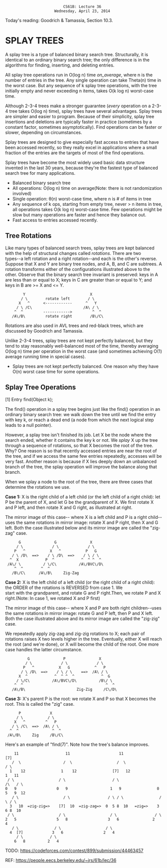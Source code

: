                               CS61B: Lecture 36
                          Wednesday, April 23, 2014

Today's reading:  Goodrich & Tamassia, Section 10.3.

SPLAY TREES
===========
A splay tree is a type of balanced binary search tree.  Structurally, it is
identical to an ordinary binary search tree; the only difference is in the
algorithms for finding, inserting, and deleting entries.

All splay tree operations run in O(log n) time _on_average_, where n is the
number of entries in the tree.  Any single operation can take Theta(n) time in
the worst case.  But any sequence of k splay tree operations, with the tree
initially empty and never exceeding n items, takes O(k log n) worst-case time.

Although 2-3-4 trees make a stronger guarantee (_every_ operation on a 2-3-4
tree takes O(log n) time), splay trees have several advantages.  Splay trees
are simpler and easier to program.  Because of their simplicity, splay tree
insertions and deletions are typically faster in practice (sometimes by a
constant factor, sometimes asymptotically).  Find operations can be faster or
slower, depending on circumstances.

Splay trees are designed to give especially fast access to entries that have
been accessed recently, so they really excel in applications where a small
fraction of the entries are the targets of most of the find operations.

Splay trees have become the most widely used basic data structure invented in
the last 30 years, because they're the fastest type of balanced search tree for
many applications.

* Balanced binary search tree
* All operations: O(log n) time on average(Note: there is not randomization involved)
* Single operation: θ(n) worst-case time, where n is # of items in tree
* Any sequence of k ops, starting from empty tree, never > n items in tree, all operations takes O(k log n) worst-case time. Few operations might be slow but many operations are faster and hence they balance out.
* Fast access to entries accessed recently.

Tree Rotations
--------------
Like many types of balanced search trees, splay trees are kept balanced with the help of structural changes called _rotations_.  There are two   
types--a left rotation and a right rotation--and each is the other's reverse.  Suppose that X and Y are binary tree nodes, and A, B, and C are subtrees.  A rotation transforms either of the configurations illustrated above to the other.  Observe that the binary search tree invariant is preserved:  keys in A are less than or equal to X; keys in C are greater than or equal to Y; and keys in B are >= X and <= Y.

```
        Y                             X     
       / \        rotate left        / \    
      X   ^      <------------      ^   Y   
     / \ /C\                       /A\ / \  
    ^  ^         ------------>         ^  ^ 
   /A\/B\         rotate right        /B\/C\
```

Rotations are also used in AVL trees and red-black trees, which are discussed by Goodrich and Tamassia.

Unlike 2-3-4 trees, splay trees are not kept perfectly balanced, but they tend
to stay reasonably well-balanced most of the time, thereby averaging O(log n)
time per operation in the worst case (and sometimes achieving O(1) average
running time in special cases).

* Splay trees are not kept perfectly balanced. One reason why they have O(n) worst case time for some operations.

Splay Tree Operations
---------------------
[1]  Entry find(Object k);

The find() operation in a splay tree begins just like the find() operation in
an ordinary binary search tree:  we walk down the tree until we find the entry
with key k, or reach a dead end (a node from which the next logical step leads
to a null pointer).

However, a splay tree isn't finished its job.  Let X be the node where the
search ended, whether it contains the key k or not.  We _splay_ X up the tree
through a sequence of rotations, so that X becomes the root of the tree.  Why?
One reason is so that recently accessed entries are near the root of the tree,
and if we access the same few entries repeatedly, accesses will be very fast.
Another reason is because if X lies deeply down an unbalanced branch of the
tree, the splay operation will improve the balance along that branch.

When we splay a node to the root of the tree, there are three cases that
determine the rotations we use.

**Case 1:**  X is the right child of a left child (or the left child of a right child):  let P be the parent of X, and let G be the grandparent of X.  We first rotate X and P left, and then rotate X and G right, as illustrated at right.    
                                      
The mirror image of this case-- where X is a left child and P is a right child--uses the same rotations in mirror image:  rotate X and P right, then X and G left.  Both the case illustrated below and its mirror image are called the "zig-zag" case.

```
      G               G               X     
     / \             / \             / \    
    P   ^           X   ^           P   G   
   / \ /D\  ==>    / \ /D\  ==>    / \ / \  
  ^  X            P  ^            ^  ^ ^  ^ 
 /A\/ \          / \/C\          /A\/BVC\/D\
    ^  ^        ^  ^                        
   /B\/C\      /A\/B\     Zig-Zag
```

**Case 2:** X is the left child of a left child (or the right child of a right child):  the ORDER of the rotations is REVERSED from case 1.  We   
start with the grandparent, and rotate G and P right.Then, we rotate P and X right.(Note: In case 1, we rotated X and P first) 

The mirror image of this case-- where X and P are both right children--uses the same rotations in mirror image:
rotate G and P left, then P and X left.  Both the case illustrated above and its mirror image are called the "zig-zig" case.

We repeatedly apply zig-zag and zig-zig rotations to X; each pair of rotations raises X two levels higher in the tree. Eventually, either X will reach the
root (and we're done), or X will become the child of the root.  One more case handles the latter 
circumstance.


```
          G               P               X       
         / \             / \             / \      
        P   ^           X   G           ^   P     
       / \ /D\  ==>    / \ / \    ==>  /A\ / \    
      X  ^            ^  ^ ^  ^            ^  G   
     / \/C\          /A\/BVC\/D\          /B\/ \  
    ^  ^                                     ^  ^ 
   /A\/B\                       Zig-Zig     /C\/D\

```

**Case 3:** X's parent P is the root:  we rotate X and P so that X becomes the root.  This is called the "zig" case.

```
      P             X     
     / \           / \    
    X   ^         ^   P   
   / \ /C\  ==>  /A\ / \  
  ^  ^               ^  ^ 
 /A\/B\     Zig     /B\/C\
```

Here's an example of "find(7)".  Note how the tree's balance improves.

```
    11                     11                      11                  [7]     
   /  \                   /  \                    /  \                 / \     
  1    12                1    12                [7]   12              1   11   
 / \                    / \                     / \                  /\   / \  
0   9                  0   9                   1   9                0 5   9  12
   / \                    / \                 / \ / \                / \ / \   
  3   10  =zig-zig=>    [7]  10  =zig-zag=>  0  5 8  10   =zig=>    3  6 8  10 
 / \                    / \                    / \                 / \         
2   5                  5   8                  3   6               2   4        
   / \                / \                    / \                 
  4  [7]             3   6                  2   4                
     / \            / \                                                      
    6   8          2   4
```    

TODO: https://codeforces.com/contest/899/submission/44463457

REF: https://people.eecs.berkeley.edu/~jrs/61b/lec/36
